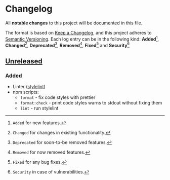 # Changelog

All **notable changes** to this project will be documented in this file.

The format is based on [Keep a Changelog](https://keepachangelog.com/en/1.0.0/), and this project adheres to [Semantic Versioning](https://semver.org/spec/v2.0.0.html).
Each log entry can be in the following kind: **Added**[^1], **Changed**[^2], **Deprecated**[^3], **Removed**[^4], **Fixed**[^5] and **Security**[^6]

## [Unreleased]

### Added

- Linter ([stylelint](https://stylelint.io/))
- npm scripts:
  - `format` - fix code styles with prettier
  - `format:check` - print code styles warns to stdout without fixing them
  - `lint` - run stylelint

[unreleased]: https://github.com/pherval/scss-framework/compare/v1.0.0...HEAD
[0.1.0]: https://github.com/pherval/scss-framework/releases/tag/v0.1.0

[^1]: `Added` for new features.
[^2]: `Changed` for changes in existing functionality.
[^3]: `Deprecated` for soon-to-be removed features.
[^4]: `Removed` for now removed features.
[^5]: `Fixed` for any bug fixes.
[^6]: `Security` in case of vulnerabilities.
